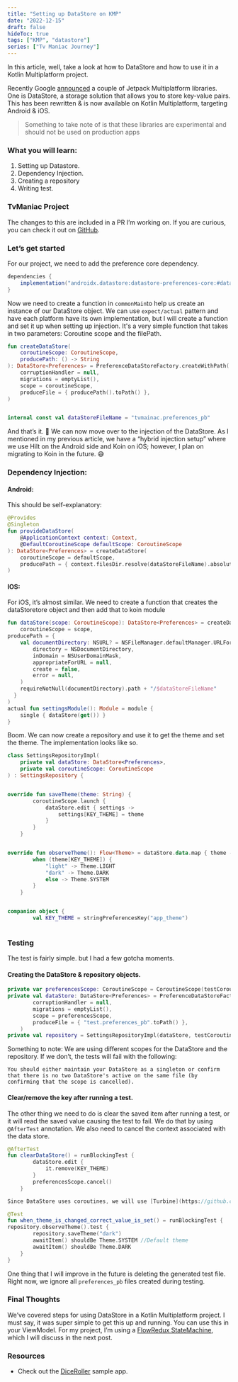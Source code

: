 ```yaml
---
title: "Setting up DataStore on KMP"
date: "2022-12-15"
draft: false
hideToc: true
tags: ["KMP", "datastore"]
series: ["Tv Maniac Journey"]
---
```


In this article, well, take a look at how to DataStore and how to use it in a Kotlin Multiplatform project.

Recently Google [announced](https://android-developers.googleblog.com/2022/10/announcing-experimental-preview-of-jetpack-multiplatform-libraries.html) a couple of Jetpack Multiplatform libraries. One is DataStore, a storage solution that allows you to store key-value pairs. This has been rewritten & is now available on Kotlin Multiplatform, targeting Android & iOS. 

> Something to take note of is that these libraries are experimental and should not be used on production apps

### What you will learn:

1.  Setting up Datastore.
2.  Dependency Injection.
3.  Creating a repository
4.  Writing test.

### TvManiac Project

The changes to this are included in a PR I’m working on. If you are curious, you can check it out on [GitHub](https://github.com/c0de-wizard/tv-maniac/pull/48/commits/5e0dec9ed729bc1c6da23196c92475b8984edf76).


### Let’s get started

For our project, we need to add the preference core dependency.

``` gradle
dependencies {
    implementation("androidx.datastore:datastore-preferences-core:#dataStoreVersion")
}
```


Now we need to create a function in `commonMain`to help us create an instance of our DataStore object. We can use `expect/actual` pattern and have each platform have its own implementation, but I will create a function and set it up when setting up injection. It's a very simple function that takes in two parameters: Coroutine scope and the filePath.

``` kotlin
fun createDataStore(
    coroutineScope: CoroutineScope,
    producePath: () -> String
): DataStore<Preferences> = PreferenceDataStoreFactory.createWithPath(
    corruptionHandler = null,
    migrations = emptyList(),
    scope = coroutineScope,
    produceFile = { producePath().toPath() },
)


internal const val dataStoreFileName = "tvmainac.preferences_pb"
```

And that’s it. 🙂 We can now move over to the injection of the DataStore. As I mentioned in my previous article, we have a “hybrid injection setup” where we use Hilt on the Android side and Koin on iOS; however, I plan on migrating to Koin in the future. 😅

### Dependency Injection:

#### Android:

This should be self-explanatory:

``` kotlin
@Provides
@Singleton
fun provideDataStore(
    @ApplicationContext context: Context,
    @DefaultCoroutineScope defaultScope: CoroutineScope
): DataStore<Preferences> = createDataStore(
    coroutineScope = defaultScope,
    producePath = { context.filesDir.resolve(dataStoreFileName).absolutePath }
)
```

#### IOS:

For iOS, it’s almost similar. We need to create a function that creates the dataStoretore object and then add that to koin module

``` kotlin
fun dataStore(scope: CoroutineScope): DataStore<Preferences> = createDataStore(
    coroutineScope = scope,
producePath = {
    val documentDirectory: NSURL? = NSFileManager.defaultManager.URLForDirectory(
        directory = NSDocumentDirectory,
        inDomain = NSUserDomainMask,
        appropriateForURL = null,
        create = false,
        error = null,
    )
    requireNotNull(documentDirectory).path + "/$dataStoreFileName"
  }
)
actual fun settingsModule(): Module = module {
    single { dataStore(get()) }
}
```

Boom. We can now create a repository and use it to get the theme and set the theme. The implementation looks like so.

``` kotlin
class SettingsRepositoryImpl(
    private val dataStore: DataStore<Preferences>,
    private val coroutineScope: CoroutineScope
) : SettingsRepository {


override fun saveTheme(theme: String) {
        coroutineScope.launch {
            dataStore.edit { settings ->
                settings[KEY_THEME] = theme
            }
        }
    }


override fun observeTheme(): Flow<Theme> = dataStore.data.map { theme ->
        when (theme[KEY_THEME]) {
            "light" -> Theme.LIGHT
            "dark" -> Theme.DARK
            else -> Theme.SYSTEM
        }
    }


companion object {
        val KEY_THEME = stringPreferencesKey("app_theme")
   
```

### Testing

The test is fairly simple. but I had a few gotcha moments.

#### Creating the DataStore & repository objects.

``` kotlin
private var preferencesScope: CoroutineScope = CoroutineScope(testCoroutineDispatcher + Job())   
private val dataStore: DataStore<Preferences> = PreferenceDataStoreFactory.createWithPath(
        corruptionHandler = null,
        migrations = emptyList(),
        scope = preferencesScope,
        produceFile = { "test.preferences_pb".toPath() },
    )
private val repository = SettingsRepositoryImpl(dataStore, testCoroutineScope)
```

Something to note: We are using different scopes for the DataStore and the repository. If we don’t, the tests will fail with the following:

`You should either maintain your DataStore as a singleton or confirm that there is no two DataStore's active on the same file (by confirming that the scope is cancelled).`

#### Clear/remove the key after running a test.

The other thing we need to do is clear the saved item after running a test, or it will read the saved value causing the test to fail. We do that by using `@AfterTest` annotation. We also need to cancel the context associated with the data store.

``` kotlin
@AfterTest
fun clearDataStore() = runBlockingTest {
        dataStore.edit {
            it.remove(KEY_THEME)
        }
        preferencesScope.cancel()
    }

Since DataStore uses coroutines, we will use [Turbine](https://github.com/cashapp/turbine) for tests. This isn’t complicated. Here, we test that the theme gets updated.

@Test
fun when_theme_is_changed_correct_value_is_set() = runBlockingTest {
repository.observeTheme().test {
        repository.saveTheme("dark")
        awaitItem() shouldBe Theme.SYSTEM //Default theme
        awaitItem() shouldBe Theme.DARK
    }
}
```

One thing that I will improve in the future is deleting the generated test file. Right now, we ignore all `preferences_pb` files created during testing.

### Final Thoughts

We’ve covered steps for using DataStore in a Kotlin Multiplatform project. I must say, it was super simple to get this up and running. You can use this in your ViewModel. For my project, I’m using a [FlowRedux StateMachine](https://github.com/freeletics/FlowRedux), which I will discuss in the next post.

### Resources

-   Check out the [DiceRoller](https://github.com/android/kotlin-multiplatform-samples/tree/main/DiceRoller) sample app.